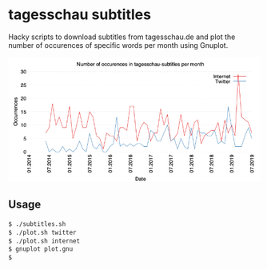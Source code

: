 # tagesschau subtitles

Hacky scripts to download subtitles from tagesschau.de and plot the number of
occurences of specific words per month using Gnuplot.

![Example plot](example.png)

## Usage

```bash
$ ./subtitles.sh
$ ./plot.sh twitter
$ ./plot.sh internet
$ gnuplot plot.gnu
$
```
